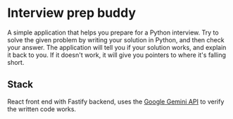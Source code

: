 # Interview prep buddy

A simple application that helps you prepare for a Python interview. Try to solve the given problem by writing your solution in Python, and then check your answer. The application will tell you if your solution works, and explain it back to you. If it doesn't work, it will give you pointers to where it's falling short.

## Stack

React front end with Fastify backend, uses the [Google Gemini API](https://ai.google.dev/gemini-api) to verify the written code works.
